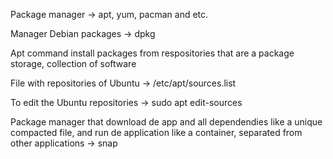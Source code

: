 Package manager -> apt, yum, pacman and etc.

Manager Debian packages -> dpkg

Apt command install packages from respositories that are a package storage, collection of software

File with repositories of Ubuntu -> /etc/apt/sources.list

To edit the Ubuntu repositories -> sudo apt edit-sources

Package manager that download de app and all dependendies like a unique compacted file, and run de application like a container, separated from other applications -> snap
